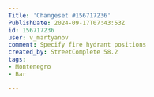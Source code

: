 ```yaml
---
Title: 'Changeset #156717236'
PublishDate: 2024-09-17T07:43:53Z
id: 156717236
user: v_martyanov
comment: Specify fire hydrant positions
created_by: StreetComplete 58.2
tags:
- Montenegro
- Bar

---
```

